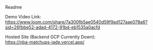 Readme  

Demo Video Link:
https://www.loom.com/share/7a300fb5ae0540d59f9ad127aae078a6?sid=26fbbe52-adad-4172-91bd-eb1535a0acfd

Hosted Site (Backend GCP Currently Down):  
https://nba-matchups-jade.vercel.app/  

